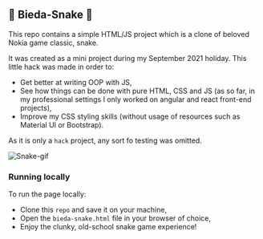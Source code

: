 ##  🐍 Bieda-Snake 🐍

This repo contains a simple HTML/JS project which is a clone of beloved Nokia game classic, snake.

It was created as a mini project during my September 2021 holiday. This little hack was made in order to: 
- Get better at writing OOP with JS,
- See how things can be done with pure HTML, CSS and JS (as so far, in my professional settings I only worked on angular and react front-end projects),
- Improve my CSS styling skills (without usage of resources such as Material UI or Bootstrap).

As it is only a `hack` project, any sort fo testing was omitted. 

![Snake-gif](https://media.giphy.com/media/zPdwt79PXjMEo/giphy.gif)

### Running locally
To run the page locally: 
- Clone this `repo` and save it on your machine,
- Open the `bieda-snake.html` file in your browser of choice,
- Enjoy the clunky, old-school snake game experience!
